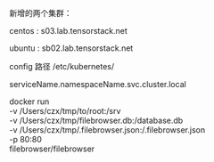 新增的两个集群：

centos : s03.lab.tensorstack.net

ubuntu : sb02.lab.tensorstack.net

config 路径 /etc/kubernetes/

serviceName.namespaceName.svc.cluster.local

docker run \
 -v /Users/czx/tmp/to/root:/srv \
 -v /Users/czx/tmp/filebrowser.db:/database.db \
 -v /Users/czx/tmp/.filebrowser.json:/.filebrowser.json \
 -p 80:80 \
 filebrowser/filebrowser
